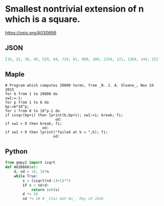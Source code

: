 # Smallest nontrivial extension of n which is a square\.
https://oeis.org/A030666
## JSON
```JSON
[16, 25, 36, 49, 529, 64, 729, 81, 900, 100, 1156, 121, 1369, 144, 1521, 169, 1764, 1849, 196, 2025, 2116, 225, 2304, 2401, 256, 2601, 2704, 289, 2916, 3025, 3136, 324, 3364, 3481, 35344, 361, 3721, 3844, 3969, 400, 41209, 4225, 4356, 441]
```
## Maple
```Maple
# Program which computes 20000 terms, from _N. J. A. Sloane_, Nov 24 2015
for b from 1 to 20000 do
sw1:=-1:
for p from 1 to 6 do
bp:=b*10^p;
for i from 0 to 10^p-1 do
if issqr(bp+i) then lprint(b,bp+i); sw1:=1; break; fi;
                       od:
if sw1 > 0 then break; fi;
                 od:
if sw1 < 0 then lprint("failed at b = ",b); fi;
                      od:
```
## Python
```Python
from gmpy2 import isqrt
def A030666(n):
    d, nd = 10, 10*n
    while True:
        x = (isqrt(nd-1)+1)**2
        if x < nd+d:
            return int(x)
        d *= 10
        nd *= 10 # _Chai Wah Wu_, May 24 2016
```
